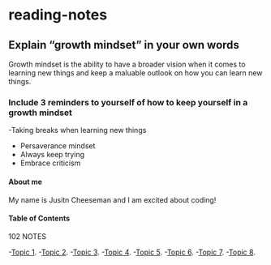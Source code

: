 # reading-notes

## Explain “growth mindset” in your own words
Growth mindset is the ability to have a broader vision when it comes to learning new things and keep a maluable outlook on how you can learn new things.

### Include 3 reminders to yourself of how to keep yourself in a growth mindset
-Taking breaks when learning new things
- Persaverance mindset
- Always keep trying
- Embrace criticism
  
#### About me
My name is Jusitn Cheeseman and I am excited about coding!

#### Table of Contents
102 NOTES

-[Topic 1](example1.md).
-[Topic 2](example1.md).
-[Topic 3](example1.md).
-[Topic 4](example1.md).
-[Topic 5](example1.md).
-[Topic 6](example1.md).
-[Topic 7](example1.md).
-[Topic 8](example1.md).
